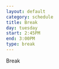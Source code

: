 ```yaml
---
layout: default
category: schedule
title: Break
day: tuesday
start: 2:45PM
end: 3:00PM
type: break
---
```


Break
